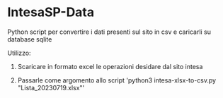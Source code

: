 # IntesaSP-Data
Python script per convertire i dati presenti sul sito in csv e caricarli su database sqlite

Utilizzo:

1) Scaricare in formato excel le operazioni desidare dal sito intesa

2) Passarle come argomento allo script 'python3 intesa-xlsx-to-csv.py "Lista_20230719.xlsx"'

